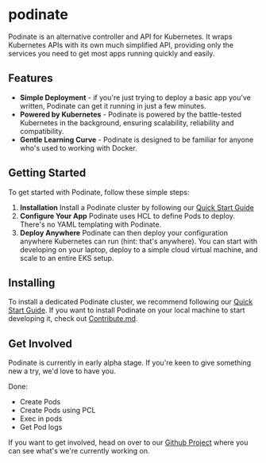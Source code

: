 # podinate
Podinate is an alternative controller and API for Kubernetes. It wraps Kubernetes APIs with its own much simplified API, providing only the services you need to get most apps running quickly and easily.

## Features
- **Simple Deployment** - if you're just trying to deploy a basic app you've written, Podinate can get it running in just a few minutes.
- **Powered by Kubernetes** - Podinate is powered by the battle-tested Kubernetes in the background, ensuring scalability, reliability and compatibility. 
- **Gentle Learning Curve** - Podinate is designed to be familiar for anyone who's used to working with Docker. 

## Getting Started
To get started with Podinate, follow these simple steps:

1. **Installation** Install a Podinate cluster by following our [Quick Start Guide](https://docs.podinate.com/getting-started/quick-start/)
2. **Configure Your App** Podinate uses HCL to define Pods to deploy. There's no YAML templating with Podinate. 
3. **Deploy Anywhere** Podinate can then deploy your configuration anywhere Kubernetes can run (hint: that's anywhere). You can start with developing on your laptop, deploy to a simple cloud virtual machine, and scale to an entire EKS setup. 

## Installing
To install a dedicated Podinate cluster, we recommend following our [Quick Start Guide](https://docs.podinate.com/getting-started/quick-start/). If you want to install Podinate on your local machine to start developing it, check out [Contribute.md](Contribute.md).

## Get Involved 
Podinate is currently in early alpha stage. If you're keen to give something new a try, we'd love to have you. 

Done: 
- Create Pods
- Create Pods using PCL 
- Exec in pods
- Get Pod logs

If you want to get involved, head on over to our [Github Project](https://github.com/orgs/podinate/projects/1) where you can see what's we're currently working on. 
